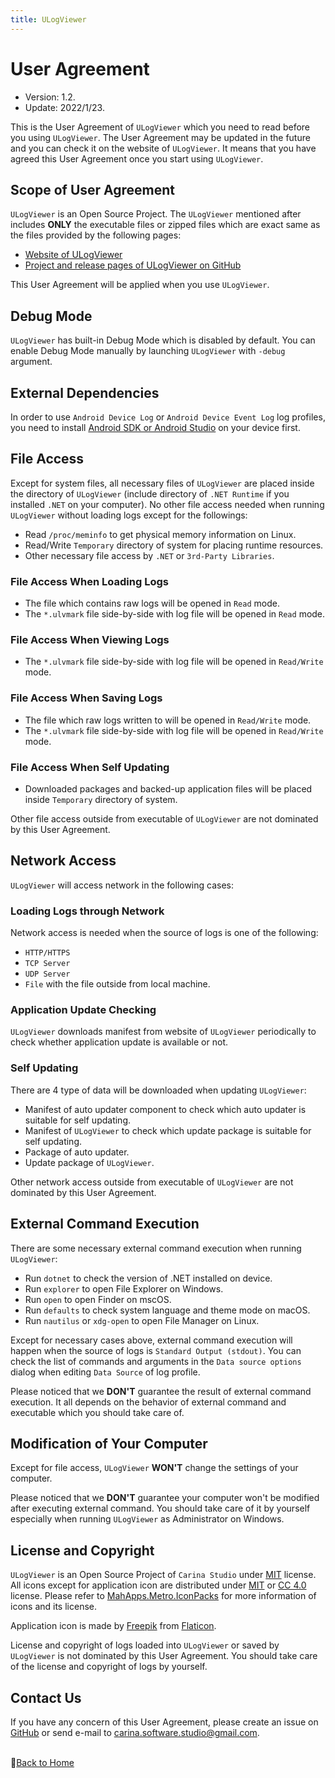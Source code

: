 ```yaml
---
title: ULogViewer
---
```


# User Agreement
- Version: 1.2.
- Update: 2022/1/23.

This is the User Agreement of ```ULogViewer``` which you need to read before you using ```ULogViewer```. 
The User Agreement may be updated in the future and you can check it on the website of ```ULogViewer```. 
It means that you have agreed this User Agreement once you start using ```ULogViewer```.

## Scope of User Agreement
```ULogViewer``` is an Open Source Project. The ```ULogViewer``` mentioned after includes **ONLY** the executable files or zipped files which are exact same as the files provided by the following pages:
* [Website of ULogViewer](https://carina-studio.github.io/ULogViewer/)
* [Project and release pages of ULogViewer on GitHub](https://github.com/carina-studio/ULogViewer)

This User Agreement will be applied when you use ```ULogViewer```.

## Debug Mode
```ULogViewer``` has built-in Debug Mode which is disabled by default. You can enable Debug Mode manually by launching ```ULogViewer``` with ```-debug``` argument.

## External Dependencies
In order to use ```Android Device Log``` or ```Android Device Event Log``` log profiles, you need to install [Android SDK or Android Studio](https://developer.android.com/studio) on your device first.

## File Access
Except for system files, all necessary files of ```ULogViewer``` are placed inside the directory of ```ULogViewer``` (include directory of ```.NET Runtime``` if you installed ```.NET``` on your computer). No other file access needed when running ```ULogViewer``` without loading logs except for the followings:

* Read ```/proc/meminfo``` to get physical memory information on Linux.
* Read/Write ```Temporary``` directory of system for placing runtime resources.
* Other necessary file access by ```.NET``` or ```3rd-Party Libraries```.

### File Access When Loading Logs
* The file which contains raw logs will be opened in ```Read``` mode.
* The ```*.ulvmark``` file side-by-side with log file will be opened in ```Read``` mode.

### File Access When Viewing Logs
* The ```*.ulvmark``` file side-by-side with log file will be opened in ```Read/Write``` mode.

### File Access When Saving Logs
* The file which raw logs written to will be opened in ```Read/Write``` mode.
* The ```*.ulvmark``` file side-by-side with log file will be opened in ```Read/Write``` mode.

### File Access When Self Updating
* Downloaded packages and backed-up application files will be placed inside ```Temporary``` directory of system.

Other file access outside from executable of ```ULogViewer``` are not dominated by this User Agreement.

## Network Access
```ULogViewer``` will access network in the following cases:

### Loading Logs through Network
Network access is needed when the source of logs is one of the following:
* ```HTTP/HTTPS```
* ```TCP Server```
* ```UDP Server```
* ```File``` with the file outside from local machine.

### Application Update Checking
```ULogViewer``` downloads manifest from website of ```ULogViewer``` periodically to check whether application update is available or not.

### Self Updating
There are 4 type of data will be downloaded when updating ```ULogViewer```:
* Manifest of auto updater component to check which auto updater is suitable for self updating.
* Manifest of ```ULogViewer``` to check which update package is suitable for self updating.
* Package of auto updater.
* Update package of ```ULogViewer```.

Other network access outside from executable of ```ULogViewer``` are not dominated by this User Agreement.

## External Command Execution
There are some necessary external command execution when running ```ULogViewer```:
* Run ```dotnet``` to check the version of .NET installed on device.
* Run ```explorer``` to open File Explorer on Windows.
* Run ```open``` to open Finder on mscOS.
* Run ```defaults``` to check system language and theme mode on macOS.
* Run ```nautilus``` or ```xdg-open``` to open File Manager on Linux.

Except for necessary cases above, external command execution will happen when the source of logs is ```Standard Output (stdout)```. You can check the list of commands and arguments in the ```Data source options``` dialog when editing ```Data Source``` of log profile.

Please noticed that we **DON'T** guarantee the result of external command execution. It all depends on the behavior of external command and executable which you should take care of.

## Modification of Your Computer
Except for file access, ```ULogViewer``` **WON'T** change the settings of your computer.

Please noticed that we **DON'T** guarantee your computer won't be modified after executing external command. You should take care of it by yourself especially when running ```ULogViewer``` as Administrator on Windows.

## License and Copyright
```ULogViewer``` is an Open Source Project of ```Carina Studio``` under [MIT](https://github.com/carina-studio/ULogViewer/blob/master/LICENSE) license. All icons except for application icon are distributed under [MIT](https://en.wikipedia.org/wiki/MIT_License) or [CC 4.0](https://en.wikipedia.org/wiki/Creative_Commons_license) license. Please refer to [MahApps.Metro.IconPacks](https://github.com/MahApps/MahApps.Metro.IconPacks) for more information of icons and its license.

Application icon is made by [Freepik](https://www.freepik.com/) from [Flaticon](https://www.flaticon.com/).

License and copyright of logs loaded into ```ULogViewer``` or saved by ```ULogViewer``` is not dominated by this User Agreement. You should take care of the license and copyright of logs by yourself.

## Contact Us
If you have any concern of this User Agreement, please create an issue on [GitHub](https://github.com/carina-studio/ULogViewer/issues) or send e-mail to [carina.software.studio@gmail.com](mailto:carina.software.studio@gmail.com).


<br/>📔[Back to Home](index.md)